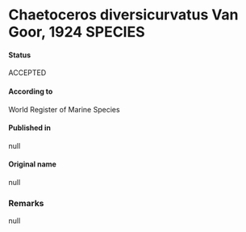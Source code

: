 Chaetoceros diversicurvatus Van Goor, 1924 SPECIES
=======

#### Status
ACCEPTED

#### According to
World Register of Marine Species

#### Published in
null

#### Original name
null

### Remarks
null